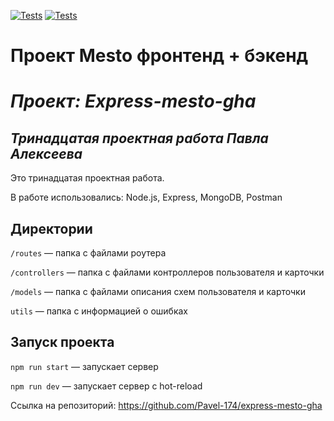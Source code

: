 [![Tests](../../actions/workflows/tests-13-sprint.yml/badge.svg)](../../actions/workflows/tests-13-sprint.yml) [![Tests](../../actions/workflows/tests-14-sprint.yml/badge.svg)](../../actions/workflows/tests-14-sprint.yml) 

# Проект Mesto фронтенд + бэкенд 

 

# **_Проект: Express-mesto-gha_** 

## *Тринадцатая проектная работа Павла Алексеева* 

Это тринадцатая проектная работа.  

 

В работе использовались: Node.js, Express, MongoDB, Postman 

 

## Директории 

 

`/routes` — папка с файлами роутера   

`/controllers` — папка с файлами контроллеров пользователя и карточки    

`/models` — папка с файлами описания схем пользователя и карточки   

`utils` — папка с информацией о ошибках  

 

## Запуск проекта 

 

`npm run start` — запускает сервер    

`npm run dev` — запускает сервер с hot-reload 

 

Ссылка на репозиторий: https://github.com/Pavel-174/express-mesto-gha 
